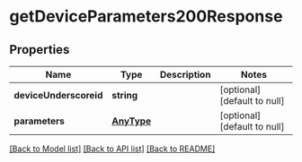 # getDeviceParameters200Response

## Properties
Name | Type | Description | Notes
------------ | ------------- | ------------- | -------------
**deviceUnderscoreid** | **string** |  | [optional] [default to null]
**parameters** | [**AnyType**](.md) |  | [optional] [default to null]

[[Back to Model list]](../README.md#documentation-for-models) [[Back to API list]](../README.md#documentation-for-api-endpoints) [[Back to README]](../README.md)


